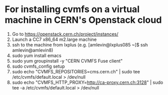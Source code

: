 # For installing cvmfs on a virtual machine in CERN's Openstack cloud

1) Go to https://openstack.cern.ch/project/instances/
2) Launch a CC7 x86_64 m2.large machine
3) ssh to the machine from lxplus (e.g. [amlevin@lxplus085 ~]$ ssh amlevin@amlevin8)
4) sudo yum install emacs
5) sudo yum groupinstall -y "CERN CVMFS Fuse client"
6) sudo cvmfs_config setup
7)  sudo echo "CVMFS_REPOSITORIES=cms.cern.ch" | sudo tee /etc/cvmfs/default.local > /dev/null
8) sudo echo "CVMFS_HTTP_PROXY=http://ca-proxy.cern.ch:3128" | sudo tee -a /etc/cvmfs/default.local > /dev/null 
